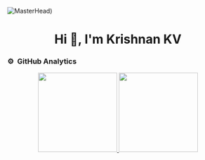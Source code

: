 ![MasterHead]([https://i.pinimg.com/originals/81/17/8b/81178b47a8598f0c81c4799f2cdd4057.gif]))
<h1 align="center">Hi 👋, I'm Krishnan KV</h1>

### ⚙️ &nbsp;GitHub Analytics

<p align="center">
<a href="https://github.com/krishnan-cce">
  <img height="180em" src="https://github-readme-stats-eight-theta.vercel.app/api?username=krishnan-cce&show_icons=true&theme=algolia&include_all_commits=true&count_private=true"/>
  <img height="180em" src="https://github-readme-stats-eight-theta.vercel.app/api/top-langs/?username=krishnan-cce&layout=compact&langs_count=8&theme=algolia"/>
</a>
</p>

